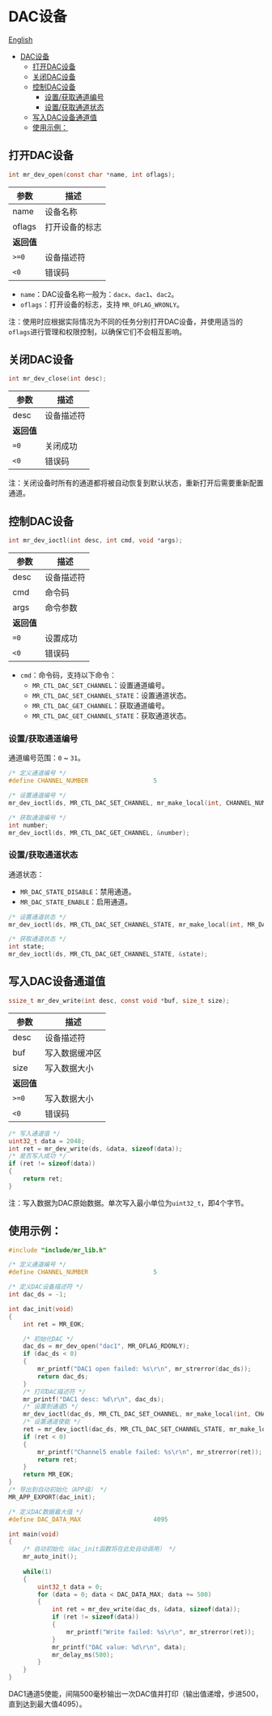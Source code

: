 # DAC设备

[English](dac_EN.md)

<!-- TOC -->
* [DAC设备](#dac设备)
  * [打开DAC设备](#打开dac设备)
  * [关闭DAC设备](#关闭dac设备)
  * [控制DAC设备](#控制dac设备)
    * [设置/获取通道编号](#设置获取通道编号)
    * [设置/获取通道状态](#设置获取通道状态)
  * [写入DAC设备通道值](#写入dac设备通道值)
  * [使用示例：](#使用示例)
<!-- TOC -->

## 打开DAC设备

```c
int mr_dev_open(const char *name, int oflags);
```

| 参数      | 描述      |
|---------|---------|
| name    | 设备名称    |
| oflags  | 打开设备的标志 |
| **返回值** |         |
| `>=0`   | 设备描述符   |
| `<0`    | 错误码     |

- `name`：DAC设备名称一般为：`dacx`、`dac1`、`dac2`。
- `oflags`：打开设备的标志，支持 `MR_OFLAG_WRONLY`。

注：使用时应根据实际情况为不同的任务分别打开DAC设备，并使用适当的`oflags`进行管理和权限控制，以确保它们不会相互影响。

## 关闭DAC设备

```c
int mr_dev_close(int desc);
```

| 参数      | 描述    |
|---------|-------|
| desc    | 设备描述符 |
| **返回值** |       |
| `=0`    | 关闭成功  |
| `<0`    | 错误码   |

注：关闭设备时所有的通道都将被自动恢复到默认状态，重新打开后需要重新配置通道。

## 控制DAC设备

```c
int mr_dev_ioctl(int desc, int cmd, void *args);
```

| 参数      | 描述    |
|---------|-------|
| desc    | 设备描述符 |
| cmd     | 命令码   |
| args    | 命令参数  |
| **返回值** |       |
| `=0`    | 设置成功  |
| `<0`    | 错误码   |

- `cmd`：命令码，支持以下命令：
    - `MR_CTL_DAC_SET_CHANNEL`：设置通道编号。
    - `MR_CTL_DAC_SET_CHANNEL_STATE`：设置通道状态。
    - `MR_CTL_DAC_GET_CHANNEL`：获取通道编号。
    - `MR_CTL_DAC_GET_CHANNEL_STATE`：获取通道状态。

### 设置/获取通道编号

通道编号范围：`0` ~ `31`。

```c
/* 定义通道编号 */
#define CHANNEL_NUMBER                  5

/* 设置通道编号 */
mr_dev_ioctl(ds, MR_CTL_DAC_SET_CHANNEL, mr_make_local(int, CHANNEL_NUMBER));

/* 获取通道编号 */
int number;
mr_dev_ioctl(ds, MR_CTL_DAC_GET_CHANNEL, &number);
```

### 设置/获取通道状态

通道状态：

- `MR_DAC_STATE_DISABLE`：禁用通道。
- `MR_DAC_STATE_ENABLE`：启用通道。

```c
/* 设置通道状态 */
mr_dev_ioctl(ds, MR_CTL_DAC_SET_CHANNEL_STATE, mr_make_local(int, MR_DAC_STATE_ENABLE));

/* 获取通道状态 */
int state;
mr_dev_ioctl(ds, MR_CTL_DAC_GET_CHANNEL_STATE, &state);
```

## 写入DAC设备通道值

```c
ssize_t mr_dev_write(int desc, const void *buf, size_t size);
```

| 参数      | 描述      |
|---------|---------|
| desc    | 设备描述符   |
| buf     | 写入数据缓冲区 |
| size    | 写入数据大小  |
| **返回值** |         |
| `>=0`   | 写入数据大小  |
| `<0`    | 错误码     |

```c
/* 写入通道值 */
uint32_t data = 2048;
int ret = mr_dev_write(ds, &data, sizeof(data));
/* 是否写入成功 */
if (ret != sizeof(data))
{
    return ret;
}
```

注：写入数据为DAC原始数据。单次写入最小单位为`uint32_t`，即4个字节。

## 使用示例：

```c
#include "include/mr_lib.h"

/* 定义通道编号 */
#define CHANNEL_NUMBER                  5

/* 定义DAC设备描述符 */
int dac_ds = -1;

int dac_init(void)
{
    int ret = MR_EOK;

    /* 初始化DAC */
    dac_ds = mr_dev_open("dac1", MR_OFLAG_RDONLY);
    if (dac_ds < 0)
    {
        mr_printf("DAC1 open failed: %s\r\n", mr_strerror(dac_ds));
        return dac_ds;
    }
    /* 打印DAC描述符 */
    mr_printf("DAC1 desc: %d\r\n", dac_ds);
    /* 设置到通道5 */
    mr_dev_ioctl(dac_ds, MR_CTL_DAC_SET_CHANNEL, mr_make_local(int, CHANNEL_NUMBER));
    /* 设置通道使能 */
    ret = mr_dev_ioctl(dac_ds, MR_CTL_DAC_SET_CHANNEL_STATE, mr_make_local(int, MR_DAC_STATE_ENABLE));
    if (ret < 0)
    {
        mr_printf("Channel5 enable failed: %s\r\n", mr_strerror(ret));
        return ret;
    }
    return MR_EOK;
}
/* 导出到自动初始化（APP级） */
MR_APP_EXPORT(dac_init);

/* 定义DAC数据最大值 */
#define DAC_DATA_MAX                    4095

int main(void)
{
    /* 自动初始化（dac_init函数将在此处自动调用） */
    mr_auto_init();
    
    while(1)
    {
        uint32_t data = 0;
        for (data = 0; data < DAC_DATA_MAX; data += 500)
        {
            int ret = mr_dev_write(dac_ds, &data, sizeof(data));
            if (ret != sizeof(data))
            {
                mr_printf("Write failed: %s\r\n", mr_strerror(ret));
            }
            mr_printf("DAC value: %d\r\n", data);
            mr_delay_ms(500);
        }
    }
}
```

DAC1通道5使能，间隔500毫秒输出一次DAC值并打印（输出值递增，步进500，直到达到最大值4095）。
